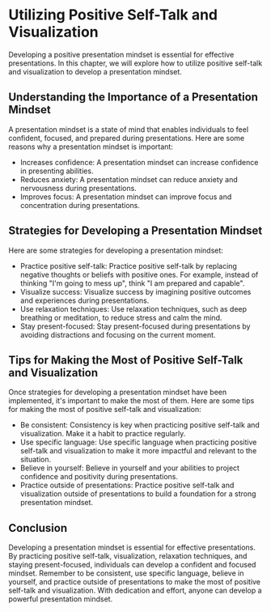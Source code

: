 Utilizing Positive Self-Talk and Visualization
============================================================================================

Developing a positive presentation mindset is essential for effective presentations. In this chapter, we will explore how to utilize positive self-talk and visualization to develop a presentation mindset.

Understanding the Importance of a Presentation Mindset
------------------------------------------------------

A presentation mindset is a state of mind that enables individuals to feel confident, focused, and prepared during presentations. Here are some reasons why a presentation mindset is important:

* Increases confidence: A presentation mindset can increase confidence in presenting abilities.
* Reduces anxiety: A presentation mindset can reduce anxiety and nervousness during presentations.
* Improves focus: A presentation mindset can improve focus and concentration during presentations.

Strategies for Developing a Presentation Mindset
------------------------------------------------

Here are some strategies for developing a presentation mindset:

* Practice positive self-talk: Practice positive self-talk by replacing negative thoughts or beliefs with positive ones. For example, instead of thinking "I'm going to mess up", think "I am prepared and capable".
* Visualize success: Visualize success by imagining positive outcomes and experiences during presentations.
* Use relaxation techniques: Use relaxation techniques, such as deep breathing or meditation, to reduce stress and calm the mind.
* Stay present-focused: Stay present-focused during presentations by avoiding distractions and focusing on the current moment.

Tips for Making the Most of Positive Self-Talk and Visualization
----------------------------------------------------------------

Once strategies for developing a presentation mindset have been implemented, it's important to make the most of them. Here are some tips for making the most of positive self-talk and visualization:

* Be consistent: Consistency is key when practicing positive self-talk and visualization. Make it a habit to practice regularly.
* Use specific language: Use specific language when practicing positive self-talk and visualization to make it more impactful and relevant to the situation.
* Believe in yourself: Believe in yourself and your abilities to project confidence and positivity during presentations.
* Practice outside of presentations: Practice positive self-talk and visualization outside of presentations to build a foundation for a strong presentation mindset.

Conclusion
----------

Developing a presentation mindset is essential for effective presentations. By practicing positive self-talk, visualization, relaxation techniques, and staying present-focused, individuals can develop a confident and focused mindset. Remember to be consistent, use specific language, believe in yourself, and practice outside of presentations to make the most of positive self-talk and visualization. With dedication and effort, anyone can develop a powerful presentation mindset.
